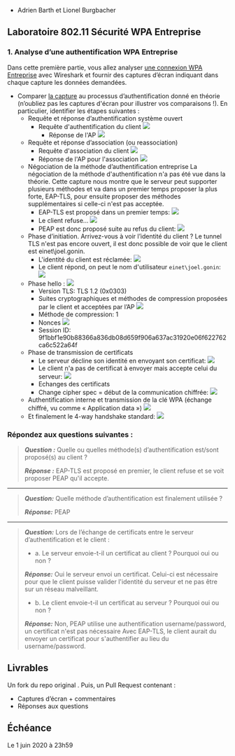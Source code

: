 - Adrien Barth et Lionel Burgbacher


## Laboratoire 802.11 Sécurité WPA Entreprise

### 1. Analyse d’une authentification WPA Entreprise

Dans cette première partie, vous allez analyser [une connexion WPA Entreprise](files/auth.pcap) avec Wireshark et fournir des captures d’écran indiquant dans chaque capture les données demandées.

- Comparer [la capture](files/auth.pcap) au processus d’authentification donné en théorie (n’oubliez pas les captures d'écran pour illustrer vos comparaisons !). En particulier, identifier les étapes suivantes :
	- Requête et réponse d’authentification système ouvert
	  - Requête d'authentification du client
	    ![](./images/Authentication-Request.png)
	   	- Réponse de l'AP
	  	![](./images/Authentication-Response.png)
  - Requête et réponse d’association (ou reassociation)
   	- Requête d'association du client
  	![](./images/Reassociation-Request.png)
   	- Réponse de l'AP pour l'association
  	![](./images/Reassociation-Response.png)
  - Négociation de la méthode d’authentification entreprise
    La négociation de la méthode d'authentification n'a pas été vue dans la théorie. Cette capture nous montre que le serveur peut supporter plusieurs méthodes et va dans un premier temps proposer la plus forte, EAP-TLS, pour ensuite proposer des méthodes supplémentaires si celle-ci n'est pas acceptée.
    - EAP-TLS est proposé dans un premier temps:
      ![](./images/Nego-Request-EAP-TLS.png)
    - Le client refuse...
      ![](./images/Nego-Response-Nak.png)
    - PEAP est donc proposé suite au refus du client:
      ![](./images/Nego-Request-PEAP.png)
  - Phase d’initiation. Arrivez-vous à voir l’identité du client ?
    Le tunnel TLS n'est pas encore ouvert, il est donc possible de voir que le client est einet\joel.gonin.
    - L'identité du client est réclamée:
      ![](./images/Identity-Request.png)
    - Le client répond, on peut le nom d'utilisateur `einet\joel.gonin`:
      ![](./images/Identity-Response.png)
  - Phase hello :
    ![](./images/Client-Hello.png)
    - Version TLS: TLS 1.2 (0x0303)
    - Suites cryptographiques et méthodes de compression proposées par le client et acceptées par l’AP
      ![](./images/Client-Hello-Cipher-Suites.png)
    - Méthode de compression: 1
    - Nonces
      ![](./images/Client-Hello-Nonces.png)
    - Session ID: 9f1bbf1e90b88366a836db08d659f906a637ac31920e06f622762ca6c522a64f
  - Phase de transmission de certificats
    - Le serveur décline son identité en envoyant son certificat:
      ![](./images/Cert-Request.png)
    - Le client n'a pas de certificat à envoyer mais accepte celui du serveur:
      ![](./images/Cert-Response.png)
    - Echanges des certificats
    - Change cipher spec = début de la communication chiffrée:
      ![](./images/Change-Cipher-Spec.png)
  - Authentification interne et transmission de la clé WPA (échange chiffré, vu comme « Application data »)
    ![](./images/Application-Data.png)
  - Et finalement le 4-way handshake standard:
    ![](./images/4-Way-Handshake.png)

### Répondez aux questions suivantes :

> **_Question :_** Quelle ou quelles méthode(s) d’authentification est/sont proposé(s) au client ?
> 
> **_Réponse :_**  EAP-TLS est proposé en premier, le client refuse et se voit proposer PEAP qu'il accepte.

---

> **_Question:_** Quelle méthode d’authentification est finalement utilisée ?
> 
> **_Réponse:_**  PEAP

---

> **_Question:_** Lors de l’échange de certificats entre le serveur d’authentification et le client :
> 
> - a. Le serveur envoie-t-il un certificat au client ? Pourquoi oui ou non ?
> 
> **_Réponse:_** Oui le serveur envoi un certificat. Celui-ci est nécessaire pour que le client puisse valider l'identité du serveur et ne pas être sur un réseau malveillant.
> 
> - b. Le client envoie-t-il un certificat au serveur ? Pourquoi oui ou non ?
> 
> **_Réponse:_** Non, PEAP utilise une authentification username/password, un certificat n'est pas nécessaire
> Avec EAP-TLS, le client aurait du envoyer un certificat pour s'authentifier au lieu du username/password.




## Livrables

Un fork du repo original . Puis, un Pull Request contenant :

-	Captures d’écran + commentaires
-	Réponses aux questions

## Échéance

Le 1 juin 2020 à 23h59